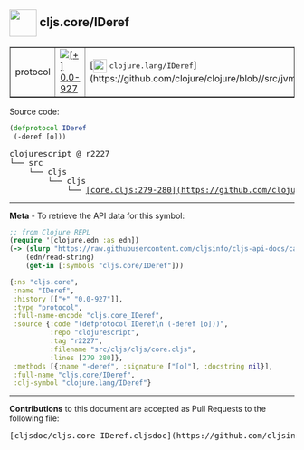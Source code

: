 ## <img width="48px" valign="middle" src="http://i.imgur.com/Hi20huC.png"> cljs.core/IDeref

 <table border="1">
<tr>

<td>protocol</td>
<td><a href="https://github.com/cljsinfo/cljs-api-docs/tree/0.0-927"><img valign="middle" alt="[+] 0.0-927" src="https://img.shields.io/badge/+-0.0--927-lightgrey.svg"></a> </td>
<td>
[<img height="24px" valign="middle" src="http://i.imgur.com/1GjPKvB.png"> <samp>clojure.lang/IDeref</samp>](https://github.com/clojure/clojure/blob//src/jvm/clojure/lang/IDeref.java)
</td>
</tr>
</table>






Source code:

```clj
(defprotocol IDeref
 (-deref [o]))
```

 <pre>
clojurescript @ r2227
└── src
    └── cljs
        └── cljs
            └── <ins>[core.cljs:279-280](https://github.com/clojure/clojurescript/blob/r2227/src/cljs/cljs/core.cljs#L279-L280)</ins>
</pre>


---

__Meta__ - To retrieve the API data for this symbol:

```clj
;; from Clojure REPL
(require '[clojure.edn :as edn])
(-> (slurp "https://raw.githubusercontent.com/cljsinfo/cljs-api-docs/catalog/cljs-api.edn")
    (edn/read-string)
    (get-in [:symbols "cljs.core/IDeref"]))
```

```clj
{:ns "cljs.core",
 :name "IDeref",
 :history [["+" "0.0-927"]],
 :type "protocol",
 :full-name-encode "cljs.core_IDeref",
 :source {:code "(defprotocol IDeref\n (-deref [o]))",
          :repo "clojurescript",
          :tag "r2227",
          :filename "src/cljs/cljs/core.cljs",
          :lines [279 280]},
 :methods [{:name "-deref", :signature ["[o]"], :docstring nil}],
 :full-name "cljs.core/IDeref",
 :clj-symbol "clojure.lang/IDeref"}

```

---

__Contributions__ to this document are accepted as Pull Requests to the following file:

 <pre>
[cljsdoc/cljs.core_IDeref.cljsdoc](https://github.com/cljsinfo/cljs-api-docs/blob/master/cljsdoc/cljs.core_IDeref.cljsdoc)
</pre>

